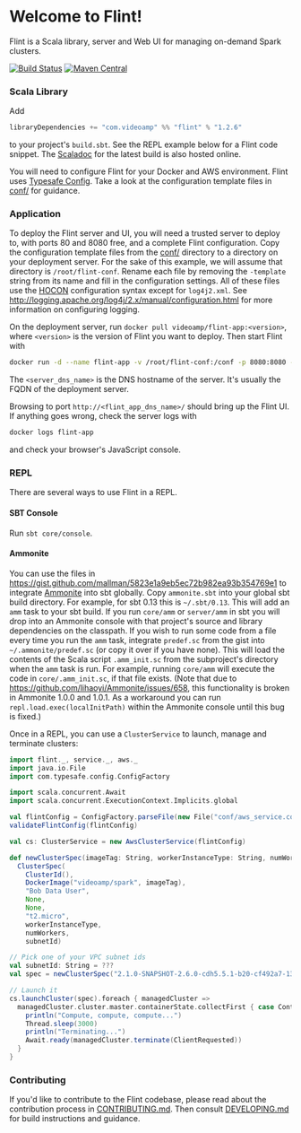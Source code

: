 # Welcome to Flint!

Flint is a Scala library, server and Web UI for managing on-demand Spark clusters.

[![Build Status](https://semaphoreci.com/api/v1/projects/807efe73-a850-4be3-8064-dd83248bd7c2/1348779/shields_badge.svg)](https://semaphoreci.com/videoamp/flint)
[![Maven Central](https://img.shields.io/maven-central/v/com.videoamp/flint_2.12.svg)](https://repo1.maven.org/maven2/com/videoamp/flint_2.12/)

### Scala Library

Add

```scala
libraryDependencies += "com.videoamp" %% "flint" % "1.2.6"
```

to your project's `build.sbt`. See the REPL example below for a Flint code snippet. The [Scaladoc](https://videoamp.github.io/flint/latest/api/flint/) for the latest build is also hosted online.

You will need to configure Flint for your Docker and AWS environment. Flint uses [Typesafe Config](https://github.com/typesafehub/config). Take a look at the configuration template files in [conf/](conf/) for guidance.

### Application

To deploy the Flint server and UI, you will need a trusted server to deploy to, with ports 80 and 8080 free, and a complete Flint configuration. Copy the configuration template files from the [conf/](conf/) directory to a directory on your deployment server. For the sake of this example, we will assume that directory is `/root/flint-conf`. Rename each file by removing the `-template` string from its name and fill in the configuration settings. All of these files use the [HOCON](https://github.com/typesafehub/config/blob/master/HOCON.md) configuration syntax except for `log4j2.xml`. See http://logging.apache.org/log4j/2.x/manual/configuration.html for more information on configuring logging.

On the deployment server, run `docker pull videoamp/flint-app:<version>`, where `<version>` is the version of Flint you want to deploy. Then start Flint with
```sh
docker run -d --name flint-app -v /root/flint-conf:/conf -p 8080:8080 -p 80:80 videoamp/flint-app:<version> <server_dns_name>:8080
```
The `<server_dns_name>` is the DNS hostname of the server. It's usually the FQDN of the deployment server.

Browsing to port `http://<flint_app_dns_name>/` should bring up the Flint UI. If anything goes wrong, check the server logs with
```sh
docker logs flint-app
```
and check your browser's JavaScript console.

### REPL

There are several ways to use Flint in a REPL.

#### SBT Console

Run `sbt core/console`.

#### Ammonite

You can use the files in https://gist.github.com/mallman/5823e1a9eb5ec72b982ea93b354769e1 to integrate [Ammonite](http://ammonite.io/) into sbt globally. Copy `ammonite.sbt` into your global sbt build directory. For example, for sbt 0.13 this is `~/.sbt/0.13`. This will add an `amm` task to your sbt build. If you run `core/amm` or `server/amm` in sbt you will drop into an Ammonite console with that project's source and library dependencies on the classpath. If you wish to run some code from a file every time you run the `amm` task, integrate `predef.sc` from the gist into `~/.ammonite/predef.sc` (or copy it over if you have none). This will load the contents of the Scala script `.amm_init.sc` from the subproject's directory when the `amm` task is run. For example, running `core/amm` will execute the code in `core/.amm_init.sc`, if that file exists. (Note that due to https://github.com/lihaoyi/Ammonite/issues/658, this functionality is broken in Ammonite 1.0.0 and 1.0.1. As a workaround you can run `repl.load.exec(localInitPath)` within the Ammonite console until this bug is fixed.)

Once in a REPL, you can use a `ClusterService` to launch, manage and terminate clusters:

```scala
import flint._, service._, aws._
import java.io.File
import com.typesafe.config.ConfigFactory

import scala.concurrent.Await
import scala.concurrent.ExecutionContext.Implicits.global

val flintConfig = ConfigFactory.parseFile(new File("conf/aws_service.conf")).getConfig("flint")
validateFlintConfig(flintConfig)

val cs: ClusterService = new AwsClusterService(flintConfig)

def newClusterSpec(imageTag: String, workerInstanceType: String, numWorkers: Int, subnetId: String) =
  ClusterSpec(
    ClusterId(),
    DockerImage("videoamp/spark", imageTag),
    "Bob Data User",
    None,
    None,
    "t2.micro",
    workerInstanceType,
    numWorkers,
    subnetId)

// Pick one of your VPC subnet ids
val subnetId: String = ???
val spec = newClusterSpec("2.1.0-SNAPSHOT-2.6.0-cdh5.5.1-b20-cf492a7-139", "c3.8xlarge", 4, subnetId)

// Launch it
cs.launchCluster(spec).foreach { managedCluster =>
  managedCluster.cluster.master.containerState.collectFirst { case ContainerRunning =>
    println("Compute, compute, compute...")
    Thread.sleep(3000)
    println("Terminating...")
    Await.ready(managedCluster.terminate(ClientRequested))
  }
}
```

### Contributing

If you'd like to contribute to the Flint codebase, please read about the contribution process in [CONTRIBUTING.md](CONTRIBUTING.md). Then consult [DEVELOPING.md](DEVELOPING.md) for build instructions and guidance.
